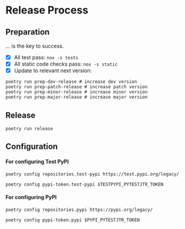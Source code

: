 # Release Process

## Preparation

... is the key to success.

- [x] All test pass: ```nox -s tests```
- [x] All static code checks pass: ```nox -s static```
- [x] Update to relevant next version:
```
poetry run prep-dev-release # increase dev version
poetry run prep-patch-release # increase patch version
poetry run prep-minor-release # increase minor version
poetry run prep-major-release # increase major version
```

## Release

```
poetry run release
```

## Configuration

#### For configuring Test PyPI

```
poetry config repositories.test-pypi https://test.pypi.org/legacy/

poetry config pypi-token.test-pypi $TESTPYPI_PYTESTJTR_TOKEN

```

#### For configuring PyPI

```
poetry config repositories.pypi https://pypi.org/legacy/

poetry config pypi-token.pypi $PYPI_PYTESTJTR_TOKEN

```
